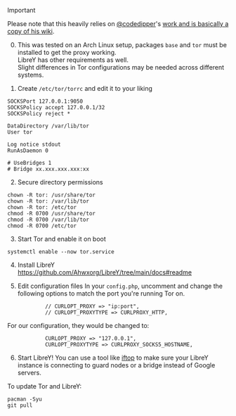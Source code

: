 > [!IMPORTANT]
> Please note that this heavily relies on [@codedipper](https://github.com/codedipper)'s [work and is basically a copy of his wiki](https://github.com/codedipper/LibreY-Tor/wiki/LibreY-Tor-Proxy-‐-System-tor).

0. This was tested on an Arch Linux setup, packages `base` and `tor` must be installed to get the proxy working.\
LibreY has other requirements as well.\
Slight differences in Tor configurations may be needed across different systems.

1. Create `/etc/tor/torrc` and edit it to your liking
```
SOCKSPort 127.0.0.1:9050
SOCKSPolicy accept 127.0.0.1/32
SOCKSPolicy reject *

DataDirectory /var/lib/tor
User tor

Log notice stdout
RunAsDaemon 0

# UseBridges 1
# Bridge xx.xxx.xxx.xxx:xx
```

2. Secure directory permissions
```
chown -R tor: /usr/share/tor
chown -R tor: /var/lib/tor
chown -R tor: /etc/tor
chmod -R 0700 /usr/share/tor
chmod -R 0700 /var/lib/tor
chmod -R 0700 /etc/tor
```

3. Start Tor and enable it on boot
```
systemctl enable --now tor.service
```

4. Install LibreY
https://github.com/Ahwxorg/LibreY/tree/main/docs#readme

5. Edit configuration files
In your `config.php`, uncomment and change the following options to match the port you're running Tor on.
```
            // CURLOPT_PROXY => "ip:port",
            // CURLOPT_PROXYTYPE => CURLPROXY_HTTP,
```

For our configuration, they would be changed to:
```
            CURLOPT_PROXY => "127.0.0.1",
            CURLOPT_PROXYTYPE => CURLPROXY_SOCKS5_HOSTNAME,
```


6. Start LibreY! You can use a tool like [iftop](https://archlinux.org/packages/extra/x86_64/iftop/) to make sure your LibreY instance is connecting to guard nodes or a bridge instead of Google servers.

To update Tor and LibreY:
```
pacman -Syu
git pull
```
